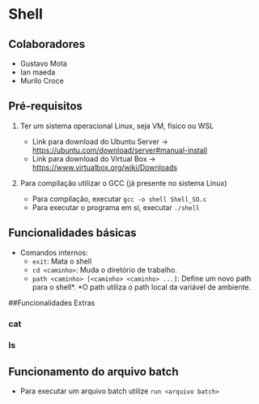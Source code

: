 # Shell


## Colaboradores
 - Gustavo Mota
 - Ian maeda
 - Murilo Croce


## Pré-requisitos
1. Ter um sistema operacional Linux, seja VM, físico ou WSL

   - Link para download do Ubuntu Server -> https://ubuntu.com/download/server#manual-install
   - Link para download do Virtual Box   -> https://www.virtualbox.org/wiki/Downloads

2. Para compilação utilizar o GCC (já presente no sistema Linux)
   - Para compilação, executar `gcc -o shell Shell_SO.c`
   - Para executar o programa em si, executar `./shell`
  
## Funcionalidades básicas
- Comandos internos:
  - `exit`: Mata o shell
  - `cd <caminho>`: Muda o diretório de trabalho.
  - `path <caminho> [<caminho> <caminho> ...]`: Define um novo path para o shell*.
*O path utiliza o path local da variável de ambiente.

##Funcionalidades Extras
  ### cat

  ### ls


## Funcionamento do arquivo batch
- Para executar um arquivo batch utilize `run <arquivo batch>`

